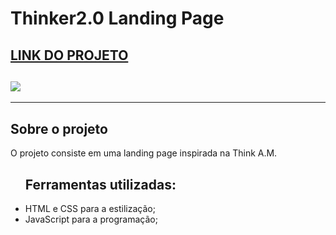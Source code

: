 # Thinker2.0 Landing Page

## <a href="https://enilsonneto.github.io/Projeto-Thinker2.0/" target="_blank">LINK DO PROJETO</a>
## <a href="https://enilsonneto.github.io/Projeto-Thinker2.0/"><img src="https://github.com/EnilsonNeto/Projeto-Thinker2.0/blob/main/media/Apresenta%C3%A7%C3%A3o.gif?raw=true"></a> 

---

## Sobre o projeto

O projeto consiste em uma landing page inspirada na Think A.M. 

<ul>

  <h2>Ferramentas utilizadas:</h2>
  <li>HTML e CSS para a estilização;</li>
  <li>JavaScript para a programação;</li>

</ul>

